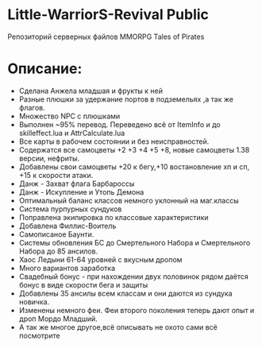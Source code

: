 Little-WarriorS-Revival Public
=======================

Репозиторий серверных файлов MMORPG Tales of Pirates

Описание:
=======================

* Сделана Анжела младшая и фрукты к ней
* Разные плюшки за удержание портов в подземельях ,а так же флагов.
* Множество NPC с плюшками
* Выполнен ~95% перевод. Переведено всё от ItemInfo и до skilleffect.lua и AttrCalculate.lua
* Все карты в рабочем состоянии и без неисправностей.
* Содержатся все самоцветы +2 +3 +4 +5 +8, новые самоцветы 1.38 версии, нефриты.
* Добавлены свои самоцветы +20 к бегу,+10 востановление хп и сп, +15 к скорости атаки.
* Данж - Захват флага Барбароссы
* Данж - Искупление и Утопь Демона
* Оптимальный баланс классов немного уклонный на маг.классы
* Система пурпурных сундуков
* Поправлена экипировка по классовые характеристики
* Добавлена Филлис-Воитель
* Самописаное Баунти.
* Системы обновления БС до Смертельного Набора и Смертельного Набора до 85 ансилов.
* Хаос Ледыни 61-64 уровней с вкусным дропом
* Много вариантов заработка
* Свадебный бонус - при нахождении двух половинок рядом даётся бонус в виде скорости бега и защиты
* Добавлены 35 ансилы всем классам и они даются из сундука новичка.
* Изменены немного феи. Феи второго поколения теперь дают опыт и дроп Мордо Младший.
* А так же многое другое,всё описывать не охото сами всё посмотрите
